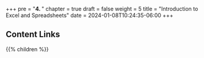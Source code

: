 +++
pre = "<b>4. </b>"
chapter = true
draft = false
weight = 5
title = "Introduction to Excel and Spreadsheets"
date = 2024-01-08T10:24:35-06:00
+++

## Content Links

{{% children %}}
